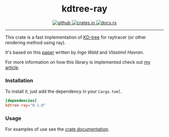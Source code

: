 <h1 align="center">
    kdtree-ray
</h1>
<p align="center">
   <a href="https://github.com/flomonster/kdtree-ray/actions">
      <img src="https://github.com/flomonster/kdtree-ray/workflows/Build/badge.svg" alt="github">
   </a>
   <a href="https://crates.io/crates/kdtree-ray">
      <img src="https://img.shields.io/crates/v/kdtree-ray.svg" alt="crates.io">
   </a>
   <a href="https://docs.rs/kdtree-ray">
      <img src="https://docs.rs/kdtree-ray/badge.svg" alt="docs.rs">
   </a>
</p>
<hr>

This crate is a fast implementation of [KD-tree](https://en.wikipedia.org/wiki/K-d_tree)
for raytracer (or other rendering method using ray).

It's based on this [paper](http://www.irisa.fr/prive/kadi/Sujets_CTR/kadi/Kadi_sujet2_article_Kdtree.pdf) written by *Ingo Wald* and *Vlastimil Havran*.

For more information on how this library is implemented check out [my article](https://www.flomonster.fr/articles/kdtree.html).

### Installation

To install it, just add the dependency in your `Cargo.toml`.

```toml
[dependencies]
kdtree-ray="0.1.0"
```

### Usage

For examples of use see the [crate documentation](https://docs.rs/kdtree-ray).
